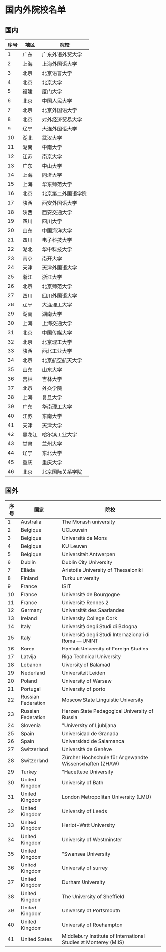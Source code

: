 # 国内外院校名单

## 国内

|序号|地区|院校|
|-----|-----|-----|
|1|广东|广东外语外贸大学|
|2|上海|上海外国语大学|
|3|北京|北京语言大学|
|4|北京|北京大学|
|5|福建|厦门大学|
|6|北京|中国人民大学|
|7|北京|北京外国语大学|
|8|北京|对外经济贸易大学|
|9|辽宁|大连外国语大学|
|10|湖北|武汉大学|
|11|湖南|中南大学|
|12|江苏|南京大学|
|13|广东|中山大学|
|14|上海|同济大学|
|15|上海|华东师范大学|
|16|北京|北京第二外国语学院|
|17|陕西|西安外国语大学|
|18|陕西|西安交通大学|
|19|四川|四川大学|
|20|山东|中国海洋大学|
|21|四川|电子科技大学|
|22|湖北|华中科技大学|
|23|南京|南开大学|
|24|天津|天津外国语大学|
|25|浙江|浙江大学|
|26|北京|北京师范大学|
|27|四川|四川外国语大学|
|28|辽宁|大连理工大学|
|29|湖南|湖南大学|
|30|上海|上海交通大学|
|31|北京|中国传媒大学|
|32|北京|北京理工大学|
|33|陕西|西北工业大学|
|34|北京|北京航空航天大学|
|35|山东|山东大学|
|36|吉林|吉林大学|
|37|北京|外交学院|
|38|上海|复旦大学|
|39|广东|华南理工大学|
|40|江苏|东南大学|
|41|天津|天津大学|
|42|黑龙江|哈尔滨工业大学|
|43|甘肃|兰州大学|
|44|辽宁|东北大学|
|45|重庆|重庆大学|
|46|北京|北京国际关系学院|

## 国外

|序号|国家|院校|
|-----|-----|-----|
|1|Australia|The Monash university|
|2|Belgique|UCLouvain|
|3|Belgique|Université de Mons|
|4|Belgique|KU Leuven|
|5|Belgique|Universiteit Antwerpen|
|6|Dublin|Dublin City University|
|7|Elláda|Aristotle University of Thessaloniki|
|8|Finland|Turku university|
|9|France|ISIT|
|10|France|Université de Bourgogne|
|11|France|Université Rennes 2|
|12|Germany|Universität des Saarlandes|
|13|Ireland|University College Cork|
|14|Italy|Università degli Studi di Bologna|
|15|Italy|Università degli Studi Internazionali di Roma — UNINT|
|16|Korea|Hankuk University of Foreign Studies|
|17|Latvija|Riga Technical University|
|18|Lebanon|Uiversity of  Balamad|
|19|Nederland|Universiteit Leiden|
|20|Poland|University of Warsaw|
|21|Portugal|University of porto|
|22|Russian Federation|Moscow State Linguistic University|
|23|Russian Federation|Herzen State Pedagogical University of Russia|
|24|Slovenia|"University of Ljubljana| Faculty of Arts"|
|25|Spain|Universidad de Granada|
|26|Spain|Universidad de Salamanca|
|27|Switzerland|Université de Genève|
|28|Switzerland|Zürcher Hochschule für Angewandte Wissenschaften (ZHAW)|
|29|Turkey|"Hacettepe University| Faculty of Letters"|
|30|United Kingdom|University of Bath|
|31|United Kingdom|London Metropolitan University (LMU)|
|32|United Kingdom|University of Leeds|
|33|United Kingdom|Heriot-Watt University|
|34|United Kingdom|University of Westminster|
|35|United Kingdom|"Swansea University|"|
|36|United Kingdom|University of surrey|
|37|United Kingdom|Durham University|
|38|United Kingdom|The University of Sheffield|
|39|United Kingdom|University of Portsmouth|
|40|United Kingdom|University of Roehampton |
|41|United States|Middlebury Institute of International Studies at Monterey (MIIS)|
